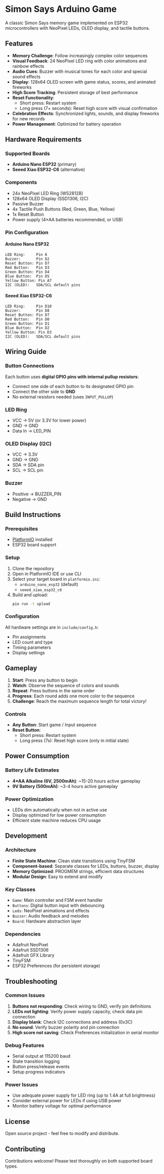 # Simon Says Arduino Game

A classic Simon Says memory game implemented on ESP32 microcontrollers with NeoPixel LEDs, OLED display, and tactile buttons.

## Features

- **Memory Challenge**: Follow increasingly complex color sequences
- **Visual Feedback**: 24 NeoPixel LED ring with color animations and rainbow effects
- **Audio Cues**: Buzzer with musical tones for each color and special sound effects
- **Display**: 128x64 OLED screen with game status, scores, and animated fireworks
- **High Score Tracking**: Persistent storage of best performance
- **Reset Functionality**:
  - Short press: Restart system
  - Long press (7+ seconds): Reset high score with visual confirmation
- **Celebration Effects**: Synchronized lights, sounds, and display fireworks for new records
- **Power Management**: Optimized for battery operation

## Hardware Requirements

### Supported Boards
- **Arduino Nano ESP32** (primary)
- **Seeed Xiao ESP32-C6** (alternative)

### Components
- 24x NeoPixel LED Ring (WS2812B)
- 128x64 OLED Display (SSD1306, I2C)
- Passive Buzzer
- 4x Tactile Push Buttons (Red, Green, Blue, Yellow)
- 1x Reset Button
- Power supply (4×AA batteries recommended, or USB)

### Pin Configuration

#### Arduino Nano ESP32
```
LED Ring:     Pin 6
Buzzer:       Pin D2
Reset Button: Pin D7
Red Button:   Pin D3
Green Button: Pin D4
Blue Button:  Pin D5
Yellow Button: Pin A7
I2C (OLED):   SDA/SCL default pins
```

#### Seeed Xiao ESP32-C6
```
LED Ring:     Pin D10
Buzzer:       Pin D8
Reset Button: Pin D7
Red Button:   Pin D0
Green Button: Pin D1
Blue Button:  Pin D2
Yellow Button: Pin D3
I2C (OLED):   SDA/SCL default pins
```

## Wiring Guide

### Button Connections
Each button uses **digital GPIO pins with internal pullup resistors**:
- Connect one side of each button to its designated GPIO pin
- Connect the other side to **GND**
- No external resistors needed (uses `INPUT_PULLUP`)

### LED Ring
- VCC → 5V (or 3.3V for lower power)
- GND → GND
- Data In → LED_PIN

### OLED Display (I2C)
- VCC → 3.3V
- GND → GND
- SDA → SDA pin
- SCL → SCL pin

### Buzzer
- Positive → BUZZER_PIN
- Negative → GND

## Build Instructions

### Prerequisites
- [PlatformIO](https://platformio.org/) installed
- ESP32 board support

### Setup
1. Clone the repository
2. Open in PlatformIO IDE or use CLI
3. Select your target board in `platformio.ini`:
   - `arduino_nano_esp32` (default)
   - `seeed_xiao_esp32_c6`
4. Build and upload:
   ```bash
   pio run -t upload
   ```

### Configuration
All hardware settings are in `include/config.h`:
- Pin assignments
- LED count and type
- Timing parameters
- Display settings

## Gameplay

1. **Start**: Press any button to begin
2. **Watch**: Observe the sequence of colors and sounds
3. **Repeat**: Press buttons in the same order
4. **Progress**: Each round adds one more color to the sequence
5. **Challenge**: Reach the maximum sequence length for total victory!

### Controls
- **Any Button**: Start game / Input sequence
- **Reset Button**:
  - Short press: Restart system
  - Long press (7s): Reset high score (only in initial state)

## Power Consumption

### Battery Life Estimates
- **4×AA Alkaline (6V, 2500mAh)**: ~15-20 hours active gameplay
- **9V Battery (500mAh)**: ~3-4 hours active gameplay

### Power Optimization
- LEDs dim automatically when not in active use
- Display optimized for low power consumption
- Efficient state machine reduces CPU usage

## Development

### Architecture
- **Finite State Machine**: Clean state transitions using TinyFSM
- **Component-based**: Separate classes for LEDs, buttons, buzzer, display
- **Memory Optimized**: PROGMEM strings, efficient data structures
- **Modular Design**: Easy to extend and modify

### Key Classes
- `Game`: Main controller and FSM event handler
- `Buttons`: Digital button input with debouncing
- `Leds`: NeoPixel animations and effects
- `Buzzer`: Audio feedback and melodies
- `Board`: Hardware abstraction layer

### Dependencies
- Adafruit NeoPixel
- Adafruit SSD1306
- Adafruit GFX Library
- TinyFSM
- ESP32 Preferences (for persistent storage)

## Troubleshooting

### Common Issues
1. **Buttons not responding**: Check wiring to GND, verify pin definitions
2. **LEDs not lighting**: Verify power supply capacity, check data pin connection
3. **Display blank**: Check I2C connections and address (0x3C)
4. **No sound**: Verify buzzer polarity and pin connection
5. **High score not saving**: Check Preferences initialization in serial monitor

### Debug Features
- Serial output at 115200 baud
- State transition logging
- Button press/release events
- Setup progress indicators

### Power Issues
- Use adequate power supply for LED ring (up to 1.4A at full brightness)
- Consider external power for LEDs if using USB power
- Monitor battery voltage for optimal performance

## License

Open source project - feel free to modify and distribute.

## Contributing

Contributions welcome! Please test thoroughly on both supported board types.